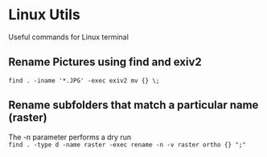 # Linux Utils
Useful commands for Linux terminal

## Rename Pictures using find and exiv2

```find . -iname '*.JPG' -exec exiv2 mv {} \;```

## Rename subfolders that match a particular name (raster)
The -n parameter performs a dry run  
```find . -type d -name raster -exec rename -n -v raster ortho {} ";"```

